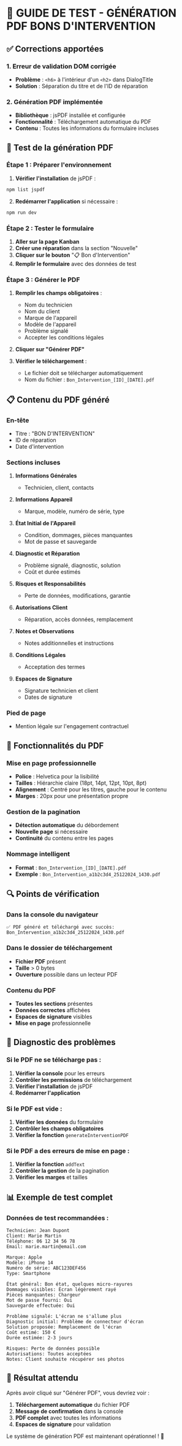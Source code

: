 # 🧪 GUIDE DE TEST - GÉNÉRATION PDF BONS D'INTERVENTION

## ✅ Corrections apportées

### **1. Erreur de validation DOM corrigée**
- **Problème** : `<h6>` à l'intérieur d'un `<h2>` dans DialogTitle
- **Solution** : Séparation du titre et de l'ID de réparation

### **2. Génération PDF implémentée**
- **Bibliothèque** : jsPDF installée et configurée
- **Fonctionnalité** : Téléchargement automatique du PDF
- **Contenu** : Toutes les informations du formulaire incluses

## 🚀 Test de la génération PDF

### **Étape 1 : Préparer l'environnement**

1. **Vérifier l'installation** de jsPDF :
```bash
npm list jspdf
```

2. **Redémarrer l'application** si nécessaire :
```bash
npm run dev
```

### **Étape 2 : Tester le formulaire**

1. **Aller sur la page Kanban**
2. **Créer une réparation** dans la section "Nouvelle"
3. **Cliquer sur le bouton** "📋 Bon d'Intervention"
4. **Remplir le formulaire** avec des données de test

### **Étape 3 : Générer le PDF**

1. **Remplir les champs obligatoires** :
   - Nom du technicien
   - Nom du client
   - Marque de l'appareil
   - Modèle de l'appareil
   - Problème signalé
   - Accepter les conditions légales

2. **Cliquer sur "Générer PDF"**

3. **Vérifier le téléchargement** :
   - Le fichier doit se télécharger automatiquement
   - Nom du fichier : `Bon_Intervention_[ID]_[DATE].pdf`

## 📋 Contenu du PDF généré

### **En-tête**
- Titre : "BON D'INTERVENTION"
- ID de réparation
- Date d'intervention

### **Sections incluses**
1. **Informations Générales**
   - Technicien, client, contacts

2. **Informations Appareil**
   - Marque, modèle, numéro de série, type

3. **État Initial de l'Appareil**
   - Condition, dommages, pièces manquantes
   - Mot de passe et sauvegarde

4. **Diagnostic et Réparation**
   - Problème signalé, diagnostic, solution
   - Coût et durée estimés

5. **Risques et Responsabilités**
   - Perte de données, modifications, garantie

6. **Autorisations Client**
   - Réparation, accès données, remplacement

7. **Notes et Observations**
   - Notes additionnelles et instructions

8. **Conditions Légales**
   - Acceptation des termes

9. **Espaces de Signature**
   - Signature technicien et client
   - Dates de signature

### **Pied de page**
- Mention légale sur l'engagement contractuel

## 🎯 Fonctionnalités du PDF

### **Mise en page professionnelle**
- **Police** : Helvetica pour la lisibilité
- **Tailles** : Hiérarchie claire (18pt, 14pt, 12pt, 10pt, 8pt)
- **Alignement** : Centré pour les titres, gauche pour le contenu
- **Marges** : 20px pour une présentation propre

### **Gestion de la pagination**
- **Détection automatique** du débordement
- **Nouvelle page** si nécessaire
- **Continuité** du contenu entre les pages

### **Nommage intelligent**
- **Format** : `Bon_Intervention_[ID]_[DATE].pdf`
- **Exemple** : `Bon_Intervention_a1b2c3d4_25122024_1430.pdf`

## 🔍 Points de vérification

### **Dans la console du navigateur**
```
✅ PDF généré et téléchargé avec succès: Bon_Intervention_a1b2c3d4_25122024_1430.pdf
```

### **Dans le dossier de téléchargement**
- **Fichier PDF** présent
- **Taille** > 0 bytes
- **Ouverture** possible dans un lecteur PDF

### **Contenu du PDF**
- **Toutes les sections** présentes
- **Données correctes** affichées
- **Espaces de signature** visibles
- **Mise en page** professionnelle

## 🐛 Diagnostic des problèmes

### **Si le PDF ne se télécharge pas :**

1. **Vérifier la console** pour les erreurs
2. **Contrôler les permissions** de téléchargement
3. **Vérifier l'installation** de jsPDF
4. **Redémarrer l'application**

### **Si le PDF est vide :**

1. **Vérifier les données** du formulaire
2. **Contrôler les champs obligatoires**
3. **Vérifier la fonction** `generateInterventionPDF`

### **Si le PDF a des erreurs de mise en page :**

1. **Vérifier la fonction** `addText`
2. **Contrôler la gestion** de la pagination
3. **Vérifier les marges** et tailles

## 📊 Exemple de test complet

### **Données de test recommandées :**

```
Technicien: Jean Dupont
Client: Marie Martin
Téléphone: 06 12 34 56 78
Email: marie.martin@email.com

Marque: Apple
Modèle: iPhone 14
Numéro de série: ABC123DEF456
Type: Smartphone

État général: Bon état, quelques micro-rayures
Dommages visibles: Écran légèrement rayé
Pièces manquantes: Chargeur
Mot de passe fourni: Oui
Sauvegarde effectuée: Oui

Problème signalé: L'écran ne s'allume plus
Diagnostic initial: Problème de connecteur d'écran
Solution proposée: Remplacement de l'écran
Coût estimé: 150 €
Durée estimée: 2-3 jours

Risques: Perte de données possible
Autorisations: Toutes acceptées
Notes: Client souhaite récupérer ses photos
```

## 🎉 Résultat attendu

Après avoir cliqué sur "Générer PDF", vous devriez voir :

1. **Téléchargement automatique** du fichier PDF
2. **Message de confirmation** dans la console
3. **PDF complet** avec toutes les informations
4. **Espaces de signature** pour validation

Le système de génération PDF est maintenant opérationnel ! 🎉
